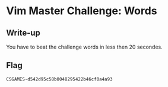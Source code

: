 # Vim Master Challenge: Words

## Write-up

You have to beat the challenge words in less then 20 secondes.

## Flag

`CSGAMES-d542d95c58b0048295422b46cf0a4a93`

